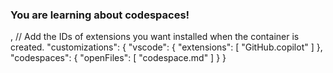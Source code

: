 ### You are learning about codespaces!
 ,
 // Add the IDs of extensions you want installed when the container is created.
 "customizations": {
     "vscode": {
         "extensions": [
             "GitHub.copilot"
         ]
     },
     "codespaces": {
         "openFiles": [
             "codespace.md"
         ]
     }
 }
